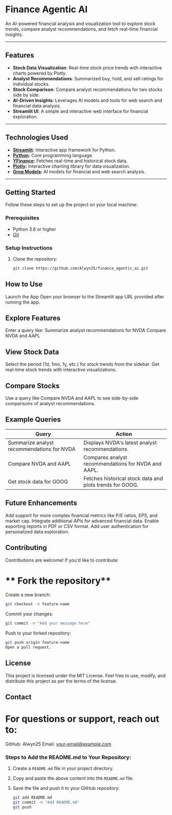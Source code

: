 # **Finance Agentic AI**  
An AI-powered financial analysis and visualization tool to explore stock trends, compare analyst recommendations, and fetch real-time financial insights.

---

## **Features**
- **Stock Data Visualization**: Real-time stock price trends with interactive charts powered by Plotly.
- **Analyst Recommendations**: Summarized buy, hold, and sell ratings for individual stocks.
- **Stock Comparison**: Compare analyst recommendations for two stocks side by side.
- **AI-Driven Insights**: Leverages AI models and tools for web search and financial data analysis.
- **Streamlit UI**: A simple and interactive web interface for financial exploration.

---

## **Technologies Used**
- **[Streamlit](https://streamlit.io/):** Interactive app framework for Python.
- **[Python](https://www.python.org/):** Core programming language.
- **[YFinance](https://pypi.org/project/yfinance/):** Fetches real-time and historical stock data.
- **[Plotly](https://plotly.com/python/):** Interactive charting library for data visualization.
- **[Groq Models](https://groq.com):** AI models for financial and web search analysis.

---

## **Getting Started**

Follow these steps to set up the project on your local machine:

### **Prerequisites**
- Python 3.8 or higher
- [Git](https://git-scm.com/)

### **Setup Instructions**
1. Clone the repository:
   ```bash
   git clone https://github.com/Alwyn25/finance_agentic_ai.git

## **How to Use**
Launch the App
Open your browser to the Streamlit app URL provided after running the app.

## **Explore Features**
Enter a query like:
Summarize analyst recommendations for NVDA
Compare NVDA and AAPL

## **View Stock Data**
Select the period (1d, 1mo, 1y, etc.) for stock trends from the sidebar.
Get real-time stock trends with interactive visualizations.

## **Compare Stocks**
Use a query like Compare NVDA and AAPL to see side-by-side comparisons of analyst recommendations.

## **Example Queries**
| **Query**                                  | **Action**                                                 |
|--------------------------------------------|------------------------------------------------------------|
| Summarize analyst recommendations for NVDA | Displays NVDA's latest analyst recommendations.            |
| Compare NVDA and AAPL                      | Compares analyst recommendations for NVDA and AAPL.        |
| Get stock data for GOOG                    | Fetches historical stock data and plots trends for GOOG.   |



## **Future Enhancements**
Add support for more complex financial metrics like P/E ratios, EPS, and market cap.
Integrate additional APIs for advanced financial data.
Enable exporting reports in PDF or CSV format.
Add user authentication for personalized data exploration.

## **Contributing**
Contributions are welcome! If you'd like to contribute:

# ** Fork the repository**
Create a new branch:
```bash
git checkout -b feature-name
```
Commit your changes:
```bash
git commit -m "Add your message here"
```
Push to your forked repository:
```bash
git push origin feature-name
Open a pull request.
```


## **License**
This project is licensed under the MIT License. Feel free to use, modify, and distribute this project as per the terms of the license.

## **Contact**
# For questions or support, reach out to:
GitHub: Alwyn25
Email: your-email@example.com


### **Steps to Add the README.md to Your Repository:**

1. Create a `README.md` file in your project directory.
2. Copy and paste the above content into the `README.md` file.
3. Save the file and push it to your GitHub repository:

   ```bash
   git add README.md
   git commit -m "Add README.md"
   git push
   ```
